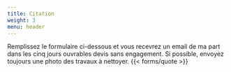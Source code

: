 ```yaml
---
title: Citation
weight: 3
menu: header
---
```

Remplissez le formulaire ci-dessous et vous recevrez un email de ma part dans les cinq jours ouvrables
devis sans engagement. Si possible, envoyez toujours une photo
des travaux à nettoyer.
{{< forms/quote >}}

